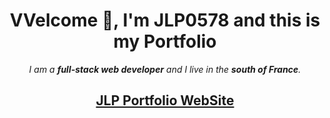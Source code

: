 <a name="readme-top"></a>
<!-- START CENTER -->
<div align="center">

# VVelcome 👋, I'm JLP0578 and this is my Portfolio
_I am a **full-stack web developer** and I live in the **south of France**._

## [JLP Portfolio WebSite](https://jlp0578.github.io/)

</div>
<!-- END CENTER -->
